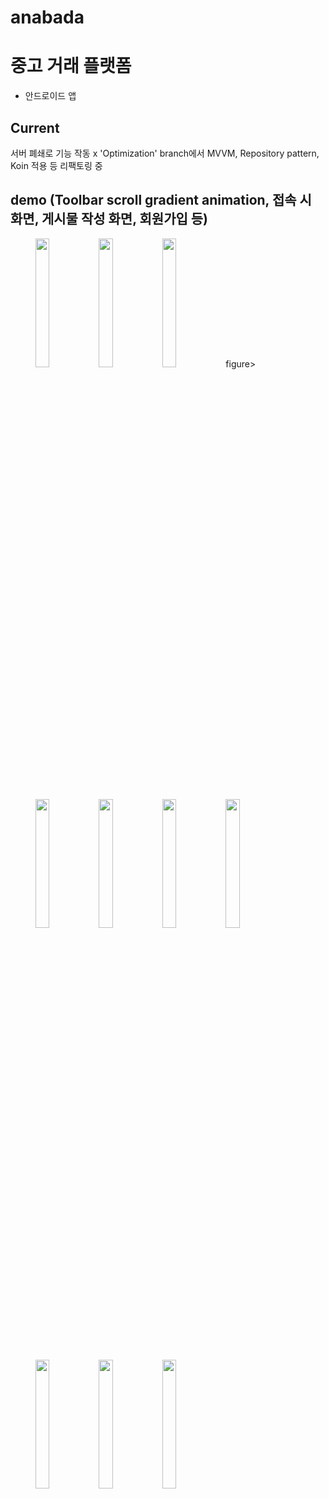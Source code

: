 # anabada
# 중고 거래 플랫폼

-   안드로이드 앱


## Current

서버 폐쇄로 기능 작동 x
'Optimization' branch에서 MVVM, Repository pattern, Koin 적용 등 리팩토링 중

## demo (Toolbar scroll gradient animation, 접속 시 화면, 게시물 작성 화면, 회원가입  등)
<figure>
  <img src="https://user-images.githubusercontent.com/50130497/176151870-b1584704-91f3-437b-bc59-fb7496ff19eb.jpeg" width="23%"/>
  <img src="https://user-images.githubusercontent.com/50130497/176138529-f2788a62-3d19-45d3-ac5a-37a720bd090a.jpeg" width="23%"/>
  <img src="https://user-images.githubusercontent.com/50130497/176137486-29549464-c45d-4d14-9321-9abd58682f45.jpeg" width="23%"/>
figure>
<img src="https://user-images.githubusercontent.com/50130497/176137459-0419633c-9cf4-49c2-bf3b-bb8947dfa516.jpeg" width="23%">

<img src="https://user-images.githubusercontent.com/50130497/176137341-56a8ae80-47c5-40a3-a0f2-6b2ed456a715.jpeg" width="23%">
<img src="https://user-images.githubusercontent.com/50130497/176137376-10e22ca2-6971-4e9a-9189-620a0ed62267.jpeg" width="23%">
<img src="https://user-images.githubusercontent.com/50130497/176137395-508c1a8e-23fb-432f-9652-5cf8dd323d2e.jpeg" width="23%">
<img src="https://user-images.githubusercontent.com/50130497/176137430-fdb8bda1-89ee-4afe-af0e-15de804d9ef6.jpeg" width="23%">

<img src="https://user-images.githubusercontent.com/50130497/176138547-c1065d2f-9f5f-4a68-b8c5-46341d9f2421.jpeg" width="23%">
<img src="https://user-images.githubusercontent.com/50130497/176138557-25aa2a4f-5029-4d80-8f83-7dc69ce10232.jpeg" width="23%">


